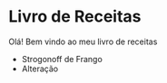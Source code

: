 # Livro de Receitas
Olá! Bem vindo ao meu livro de receitas
 - Strogonoff de Frango
  - Alteração
  
